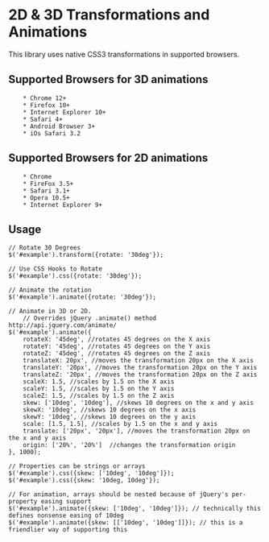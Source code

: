 # 2D & 3D Transformations and Animations
This library uses native CSS3 transformations in supported browsers.

## Supported Browsers for 3D animations
    	* Chrome 12+
    	* Firefox 10+
    	* Internet Explorer 10+
    	* Safari 4+
    	* Android Browser 3+
    	* iOs Safari 3.2

## Supported Browsers for 2D animations
    	* Chrome
    	* FireFox 3.5+
    	* Safari 3.1+
    	* Opera 10.5+
    	* Internet Explorer 9+

## Usage
	// Rotate 30 Degrees
	$('#example').transform({rotate: '30deg'});
	
	// Use CSS Hooks to Rotate
	$('#example').css({rotate: '30deg'});
	
	// Animate the rotation
	$('#example').animate({rotate: '30deg'});
	
	// Animate in 3D or 2D.
    	// Overrides jQuery .animate() method http://api.jquery.com/animate/
	$('#example').animate({
		rotateX: '45deg', //rotates 45 degrees on the X axis
		rotateY: '45deg', //rotates 45 degrees on the Y axis
		rotateZ: '45deg', //rotates 45 degrees on the Z axis
		translateX: 20px', //moves the transformation 20px on the X axis
		translateY: '20px', //moves the transformation 20px on the Y axis
		translateZ: '20px', //moves the transformation 20px on the Z axis
		scaleX: 1.5, //scales by 1.5 on the X axis
		scaleY: 1.5, //scales by 1.5 on the Y axis
		scaleZ: 1.5, //scales by 1.5 on the Z axis        
		skew: ['10deg', '10deg'], //skews 10 degrees on the x and y axis
		skewX: '10deg', //skews 10 degrees on the x axis
		skewY: '10deg', //skews 10 degrees on the y axis
		scale: [1.5, 1.5], //scales by 1.5 on the x and y axis
		translate: ['20px', '20px'], //moves the transformation 20px on the x and y axis
		origin: ['20%', '20%']  //changes the transformation origin
	}, 1000);
	
	// Properties can be strings or arrays
	$('#example').css({skew: ['10deg', '10deg']});
	$('#example').css({skew: '10deg, 10deg'});
	
	// For animation, arrays should be nested because of jQuery's per-property easing support
	$('#example').animate({skew: ['10deg', '10deg']}); // technically this defines nonsense easing of 10deg
	$('#example').animate({skew: [['10deg', '10deg']]}); // this is a friendlier way of supporting this
	
	
	